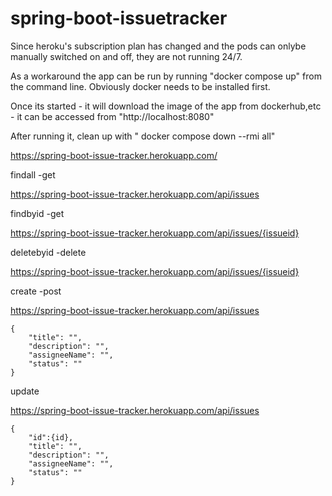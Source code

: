 # spring-boot-issuetracker

Since heroku's subscription plan has changed and the pods can onlybe manually switched on and off, they are not running 24/7.

As a workaround the app can be run by running "docker compose up" from the command line. Obviously docker needs to be installed first.

Once its started - it will download the image of the app from dockerhub,etc - it can be accessed from "http://localhost:8080"

After running it,  clean up with " docker compose down --rmi all"


https://spring-boot-issue-tracker.herokuapp.com/

findall -get

https://spring-boot-issue-tracker.herokuapp.com/api/issues

findbyid -get

https://spring-boot-issue-tracker.herokuapp.com/api/issues/{issueid}

deletebyid -delete

https://spring-boot-issue-tracker.herokuapp.com/api/issues/{issueid}

create -post

https://spring-boot-issue-tracker.herokuapp.com/api/issues

    {
        "title": "",
        "description": "",
        "assigneeName": "",
        "status": ""
    }

update

https://spring-boot-issue-tracker.herokuapp.com/api/issues
    
    {
        "id":{id},
        "title": "",
        "description": "",
        "assigneeName": "",
        "status": ""
    }

